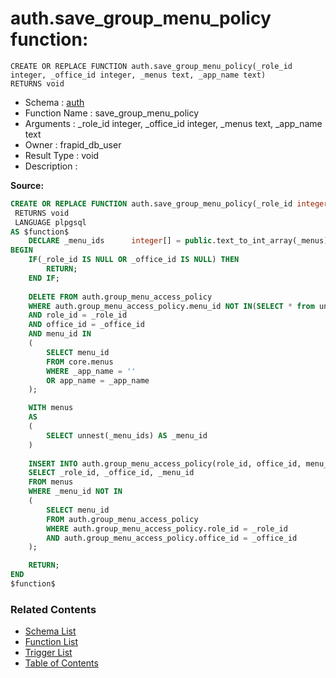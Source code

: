# auth.save_group_menu_policy function:

```plpgsql
CREATE OR REPLACE FUNCTION auth.save_group_menu_policy(_role_id integer, _office_id integer, _menus text, _app_name text)
RETURNS void
```
* Schema : [auth](../../schemas/auth.md)
* Function Name : save_group_menu_policy
* Arguments : _role_id integer, _office_id integer, _menus text, _app_name text
* Owner : frapid_db_user
* Result Type : void
* Description : 


**Source:**
```sql
CREATE OR REPLACE FUNCTION auth.save_group_menu_policy(_role_id integer, _office_id integer, _menus text, _app_name text)
 RETURNS void
 LANGUAGE plpgsql
AS $function$
    DECLARE _menu_ids      integer[] = public.text_to_int_array(_menus);
BEGIN
    IF(_role_id IS NULL OR _office_id IS NULL) THEN
        RETURN;
    END IF;
    
    DELETE FROM auth.group_menu_access_policy
    WHERE auth.group_menu_access_policy.menu_id NOT IN(SELECT * from unnest(_menu_ids))
    AND role_id = _role_id
    AND office_id = _office_id
    AND menu_id IN
    (
        SELECT menu_id
        FROM core.menus
        WHERE _app_name = ''
        OR app_name = _app_name
    );

    WITH menus
    AS
    (
        SELECT unnest(_menu_ids) AS _menu_id
    )
    
    INSERT INTO auth.group_menu_access_policy(role_id, office_id, menu_id)
    SELECT _role_id, _office_id, _menu_id
    FROM menus
    WHERE _menu_id NOT IN
    (
        SELECT menu_id
        FROM auth.group_menu_access_policy
        WHERE auth.group_menu_access_policy.role_id = _role_id
        AND auth.group_menu_access_policy.office_id = _office_id
    );

    RETURN;
END
$function$

```

### Related Contents
* [Schema List](../../schemas.md)
* [Function List](../../functions.md)
* [Trigger List](../../triggers.md)
* [Table of Contents](../../README.md)

